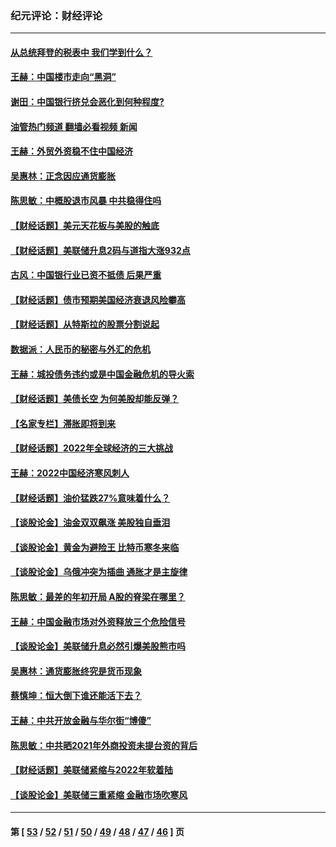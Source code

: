### 纪元评论：财经评论
---
#### [从总统拜登的税表中 我们学到什么？](../../pages/nsc1026/n13773081.md?07220330) 
#### [王赫：中国楼市走向“黑洞”](../../pages/nsc1026/n13770647.md?07220330) 
#### [谢田：中国银行挤兑会恶化到何种程度?](../../pages/nsc1026/n13766965.md?07220330) 
#### [油管热门频道 翻墙必看视频 新闻](ok?07220330)
#### [王赫：外贸外资稳不住中国经济](../../pages/nsc1026/n13753933.md?07220330) 
#### [吴惠林：正念因应通货膨胀](../../pages/nsc1026/n13750350.md?07220330) 
#### [陈思敏：中概股退市风暴 中共稳得住吗](../../pages/nsc1026/n13738978.md?07220330) 
#### [【财经话题】美元天花板与美股的触底](../../pages/nsc1026/n13736495.md?07220330) 
#### [【财经话题】美联储升息2码与道指大涨932点](../../pages/nsc1026/n13727377.md?07220330) 
#### [古风：中国银行业已资不抵债 后果严重](../../pages/nsc1026/n13726111.md?07220330) 
#### [【财经话题】债市预期美国经济衰退风险攀高](../../pages/nsc1026/n13698043.md?07220330) 
#### [【财经话题】从特斯拉的股票分割说起](../../pages/nsc1026/n13679733.md?07220330) 
#### [数据派：人民币的秘密与外汇的危机](../../pages/nsc1026/n13667092.md?07220330) 
#### [王赫：城投债务违约或是中国金融危机的导火索](../../pages/nsc1026/n13665322.md?07220330) 
#### [【财经话题】美债长空 为何美股却能反弹？](../../pages/nsc1026/n13665895.md?07220330) 
#### [【名家专栏】滞胀即将到来](../../pages/nsc1026/n13658171.md?07220330) 
#### [【财经话题】2022年全球经济的三大挑战](../../pages/nsc1026/n13654423.md?07220330) 
#### [王赫：2022中国经济寒风刺人](../../pages/nsc1026/n13651403.md?07220330) 
#### [【财经话题】油价猛跌27%意味着什么？](../../pages/nsc1026/n13648767.md?07220330) 
#### [【谈股论金】油金双双飙涨 美股独自垂泪](../../pages/nsc1026/n13631742.md?07220330) 
#### [【谈股论金】黄金为避险王 比特币寒冬来临](../../pages/nsc1026/n13600406.md?07220330) 
#### [【谈股论金】乌俄冲突为插曲 通胀才是主旋律](../../pages/nsc1026/n13576797.md?07220330) 
#### [陈思敏：最差的年初开局 A股的脊梁在哪里？](../../pages/nsc1026/n13558359.md?07220330) 
#### [王赫：中国金融市场对外资释放三个危险信号](../../pages/nsc1026/n13546389.md?07220330) 
#### [【谈股论金】美联储升息必然引爆美股熊市吗](../../pages/nsc1026/n13519194.md?07220330) 
#### [吴惠林：通货膨胀终究是货币现象](../../pages/nsc1026/n13512979.md?07220330) 
#### [蔡慎坤：恒大倒下谁还能活下去？](../../pages/nsc1026/n13501831.md?07220330) 
#### [王赫：中共开放金融与华尔街“博傻”](../../pages/nsc1026/n13501138.md?07220330) 
#### [陈思敏：中共晒2021年外商投资未提台资的背后](../../pages/nsc1026/n13501057.md?07220330) 
#### [【财经话题】美联储紧缩与2022年软着陆](../../pages/nsc1026/n13498354.md?07220330) 
#### [【谈股论金】美联储三重紧缩 金融市场吹寒风](../../pages/nsc1026/n13487202.md?07220330) 

---
#### 第 [ [53](./53.md?07220330) / [52](./52.md?07220330) / [51](./51.md?07220330) / [50](./50.md?07220330) / [49](./49.md?07220330) / [48](./48.md?07220330) / [47](./47.md?07220330) / [46](./46.md?07220330) ] 页
